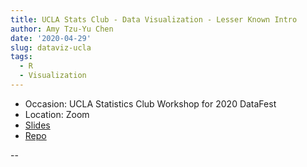 ```yaml
---
title: UCLA Stats Club - Data Visualization - Lesser Known Intro
author: Amy Tzu-Yu Chen
date: '2020-04-29'
slug: dataviz-ucla
tags:
  - R
  - Visualization
---
```


- Occasion: UCLA Statistics Club Workshop for 2020 DataFest
- Location: Zoom
- [Slides](https://tinyurl.com/yaryuvm7)
- [Repo](https://github.com/amy17519/dataviz)



--